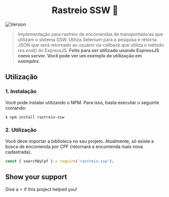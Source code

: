 <h1 align="center">Rastreio SSW 👋</h1>
<p>
  <img alt="Version" src="https://img.shields.io/badge/version-0.1-blue.svg?cacheSeconds=2592000" />
</p>

> Implementação para rastreio de encomendas de transportadoras que utilizam o sistema SSW. Utiliza Selenium para a pesquisa e retorna JSON que será retornado ao usuário via callback que utiliza o método _res.end()_ do ExpressJS. **Feito para ser utilizado usando ExpressJS como server. Você pode ver um exemplo de utilização em _examples_.**

## Utilização

### 1. Instalação

Você pode instalar utilizando o NPM. Para isso, basta executar o seguinte comando:

```sh
$ npm install rastreio-ssw
```

### 2. Utilização

Você deve importar a biblioteca no seu projeto. Atualmente, só existe a busca de encomenda por CPF (retornará a encomenda mais nova cadastrada). 

```javascript
const { searchByCpf } = require('rastreio-ssw');
```

## Show your support

Give a ⭐️ if this project helped you!


